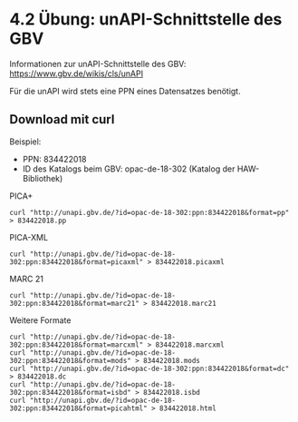 # 4.2 Übung: unAPI-Schnittstelle des GBV

Informationen zur unAPI-Schnittstelle des GBV: https://www.gbv.de/wikis/cls/unAPI

Für die unAPI wird stets eine PPN eines Datensatzes benötigt.

## Download mit curl

Beispiel:
* PPN: 834422018
* ID des Katalogs beim GBV: opac-de-18-302 (Katalog der HAW-Bibliothek)

PICA+
```
curl "http://unapi.gbv.de/?id=opac-de-18-302:ppn:834422018&format=pp" > 834422018.pp
```

PICA-XML
```
curl "http://unapi.gbv.de/?id=opac-de-18-302:ppn:834422018&format=picaxml" > 834422018.picaxml
```

MARC 21
```
curl "http://unapi.gbv.de/?id=opac-de-18-302:ppn:834422018&format=marc21" > 834422018.marc21
```

Weitere Formate
```
curl "http://unapi.gbv.de/?id=opac-de-18-302:ppn:834422018&format=marcxml" > 834422018.marcxml
curl "http://unapi.gbv.de/?id=opac-de-18-302:ppn:834422018&format=mods" > 834422018.mods
curl "http://unapi.gbv.de/?id=opac-de-18-302:ppn:834422018&format=dc" > 834422018.dc
curl "http://unapi.gbv.de/?id=opac-de-18-302:ppn:834422018&format=isbd" > 834422018.isbd
curl "http://unapi.gbv.de/?id=opac-de-18-302:ppn:834422018&format=picahtml" > 834422018.html
```